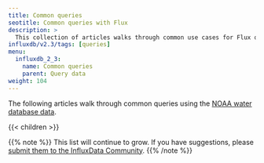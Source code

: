 ```yaml
---
title: Common queries
seotitle: Common queries with Flux
description: >
  This collection of articles walks through common use cases for Flux queries.
influxdb/v2.3/tags: [queries]
menu:
  influxdb_2_3:
    name: Common queries
    parent: Query data
weight: 104
---
```


The following articles walk through common queries using the
[NOAA water database data](/influxdb/v2.3/reference/sample-data/#noaa-water-sample-data).

{{< children >}}

{{% note %}}
This list will continue to grow.
If you have suggestions, please [submit them to the InfluxData Community](https://community.influxdata.com/c/influxdb2).
{{% /note %}}
